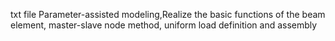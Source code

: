 txt file Parameter-assisted modeling,Realize the basic functions of the beam element, master-slave node method, uniform load definition and assembly
